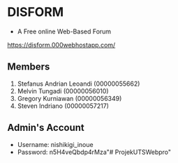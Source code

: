 # DISFORM
* A Free online Web-Based Forum

https://disform.000webhostapp.com/

## Members

1. Stefanus Andrian Leoandi (00000055662)
2. Melvin Tungadi (00000056010)
3. Gregory Kurniawan (00000056349)
4. Steven Indriano (00000057217)

## Admin's Account
* Username: nishikigi_inoue
* Password: n5H4veQbdp4rMza"# ProjekUTSWebpro" 
